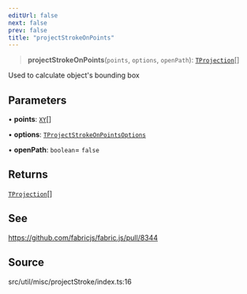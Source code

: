 ```yaml
---
editUrl: false
next: false
prev: false
title: "projectStrokeOnPoints"
---
```


> **projectStrokeOnPoints**(`points`, `options`, `openPath`): [`TProjection`](../type-aliases/TProjection.md)[]

Used to calculate object's bounding box

## Parameters

• **points**: [`XY`](../../../interfaces/XY.md)[]

• **options**: [`TProjectStrokeOnPointsOptions`](../type-aliases/TProjectStrokeOnPointsOptions.md)

• **openPath**: `boolean`= `false`

## Returns

[`TProjection`](../type-aliases/TProjection.md)[]

## See

https://github.com/fabricjs/fabric.js/pull/8344

## Source

src/util/misc/projectStroke/index.ts:16
